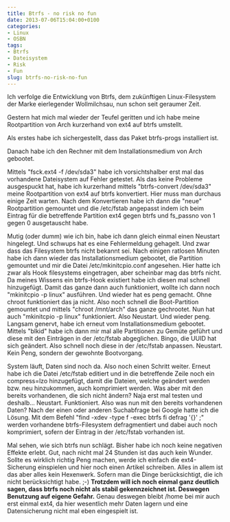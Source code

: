 ```yaml
---
title: Btrfs - no risk no fun
date: 2013-07-06T15:04:00+0100
categories:
- Linux
- OSBN
tags:
- Btrfs
- Dateisystem
- Risk
- Fun
slug: btrfs-no-risk-no-fun
---
```

Ich verfolge die Entwicklung von Btrfs, dem zukünftigen Linux-Filesystem der Marke eierlegender Wollmilchsau, nun schon seit geraumer Zeit.

Gestern hat mich mal wieder der Teufel geritten und ich habe meine Rootpartition von Arch kurzerhand von ext4 auf btrfs umstellt.

Als erstes habe ich sichergestellt, dass das Paket btrfs-progs installiert ist.

Danach habe ich den Rechner mit dem Installationsmedium von Arch gebootet.

Mittels "fsck.ext4 -f /dev/sda3" habe ich vorsichtshalber erst mal das vorhandene Dateisystem auf Fehler getestet. Als das keine Probleme ausgespuckt hat, habe ich kurzerhand mittels "btrfs-convert /dev/sda3" meine Rootpartition von ext4 auf btrfs konvertiert. Hier muss man durchaus einige Zeit warten. Nach dem Konvertieren habe ich dann die "neue" Rootpartition gemountet und die /etc/fstab angepasst indem ich beim Eintrag für die betreffende Partition ext4 gegen btrfs und fs_passno von 1 gegen 0 ausgetauscht habe.

Mutig (oder dumm) wie ich bin, habe ich dann gleich einmal einen Neustart hingelegt. Und schwups hat es eine Fehlermeldung gehagelt. Und zwar dass das Filesystem btrfs nicht bekannt sei. Nach einigen ratlosen Minuten habe ich dann wieder das Installationsmedium gebootet, die Partition gemountet und mir die Datei /etc/mkinitcpio.conf angesehen. Hier hatte ich zwar als Hook filesystems eingetragen, aber scheinbar mag das btrfs nicht. Da meines Wissens ein btrfs-Hook existiert habe ich diesen mal schnell hinzugefügt. Damit das ganze dann auch funktioniert, wollte ich dann noch "mkinitcpio -p linux" ausführen. Und wieder hat es peng gemacht. Ohne chroot funktioniert das ja nicht. Also noch schnell die Boot-Partition gemountet und mittels "chroot /mnt/arch" das ganze gechrootet. Nun hat auch "mkinitcpio -p linux" funktioniert. Also Neustart. Und wieder peng. Langsam genervt, habe ich erneut vom Installationsmedium gebootet. Mittels "blkid" habe ich dann mir mal alle Partitionen zu Gemüte geführt und diese mit den Einträgen in der /etc/fstab abgeglichen. Bingo, die UUID hat sich geändert. Also schnell noch diese in der /etc/fstab anpassen. Neustart. Kein Peng, sondern der gewohnte Bootvorgang.

System läuft, Daten sind noch da. Also noch einen Schritt weiter. Erneut habe ich die Datei /etc/fstab editiert und in die betreffende Zeile noch ein compress=lzo hinzugefügt, damit die Dateien, welche geändert werden bzw. neu hinzukommen, auch komprimiert werden. Was aber mit den bereits vorhandenen, die sich nicht ändern? Naja erst mal testen und deshalb... Neustart. Funktioniert. Also was nun mit den bereits vorhandenen Daten? Nach der einen oder anderen Suchabfrage bei Google hatte ich die Lösung. Mit dem Befehl "find -xdev -type f -exec btrfs fi defrag '{}' \;" werden vorhandene btrfs-Filesystem defragmentiert und dabei auch noch komprimiert, sofern der Eintrag in der /etc/fstab vorhanden ist.

Mal sehen, wie sich btrfs nun schlägt. Bisher habe ich noch keine negativen Effekte erlebt. Gut, nach nicht mal 24 Stunden ist das auch kein Wunder. Sollte es wirklich richtig Peng machen, werde ich einfach die ext4-Sicherung einspielen und hier noch einen Artikel schreiben. Alles in allem ist das aber alles kein Hexenwerk. Sofern man die Dinge berücksichtigt, die ich nicht berücksichtigt habe. ;-) **Trotzdem will ich noch einmal ganz deutlich sagen, dass btrfs noch nicht als stabil gekennzeichnet ist. Deswegen Benutzung auf eigene Gefahr.** Genau deswegen bleibt /home bei mir auch erst einmal ext4, da hier wesentlich mehr Daten lagern und eine Datensicherung nicht mal eben eingespielt ist.
